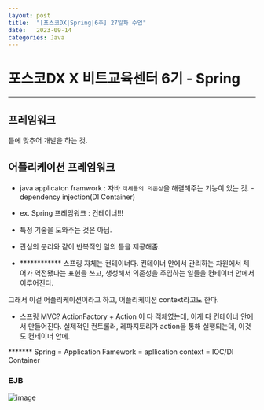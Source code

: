 ```yaml
---
layout: post
title:  "[포스코DX|Spring|6주] 27일차 수업"
date:   2023-09-14
categories: Java
---
```


# 포스코DX X 비트교육센터 6기 - Spring

---

## 프레임워크

틀에 맞추어 개발을 하는 것. 

## 어플리케이션 프레임워크

- java applicaton framwork : 자바 `객체들의 의존성`을 해결해주는 기능이 있는 것. - dependency injection(DI Container) 
- ex. Spring 프레임워크 : 컨테이너!!!
- 특정 기술을 도와주는 것은 아님.
- 관심의 분리와 같이 반복적인 일의 틀을 제공해줌.


- ************ 스프링 자체는 컨테이너다. 컨테이너 안에서 관리하는 차원에서 제어가 역전됐다는 표현을 쓰고, 생성해서 의존성을 주입하는 일들을 컨테이너 안에서 이루어진다.

그래서 이걸 어플리케이션이라고 하고, 어플리케이션 context라고도 한다. 

- 스프링 MVC? ActionFactory + Action 이 다 객체였는데, 이게 다 컨테이너 안에서 만들어진다. 실제적인 컨트롤러, 레파지토리가 action을 통해 실행되는데, 이것도 컨테이너 안에.

******* Spring = Application Famework = apllication context = IOC/DI Container


### EJB

![image](https://github.com/talkingOrange/talkingOrange.github.io/assets/88815795/5849554c-2d76-4f58-a3d3-870d6c997151)



